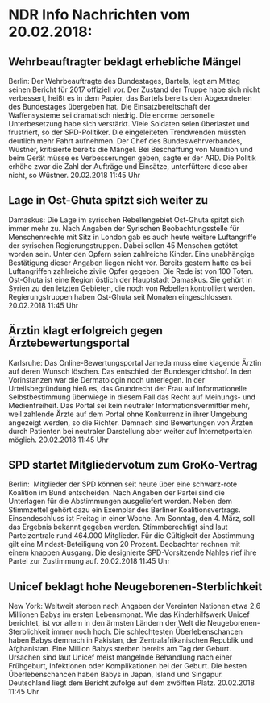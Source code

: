 # NDR Info Nachrichten vom 20.02.2018:


## Wehrbeauftragter beklagt erhebliche Mängel
Berlin: Der Wehrbeauftragte des Bundestages, Bartels, legt am Mittag seinen Bericht für 2017 offiziell vor. Der Zustand der Truppe habe sich nicht verbessert, heißt es in dem Papier, das Bartels bereits den Abgeordneten des Bundestages übergeben hat. Die Einsatzbereitschaft der Waffensysteme sei dramatisch niedrig. Die enorme personelle Unterbesetzung habe sich verstärkt. Viele Soldaten seien überlastet und frustriert, so der SPD-Politiker. Die eingeleiteten Trendwenden müssten deutlich mehr Fahrt aufnehmen. Der Chef des Bundeswehrverbandes, Wüstner, kritisierte bereits die Mängel. Bei Beschaffung von Munition und beim Gerät müsse es Verbesserungen geben, sagte er der ARD. Die Politik erhöhe zwar die Zahl der Aufträge und Einsätze, unterfüttere diese aber nicht, so Wüstner. 20.02.2018 11:45 Uhr 

## Lage in Ost-Ghuta spitzt sich weiter zu
Damaskus:	Die Lage im syrischen Rebellengebiet Ost-Ghuta spitzt sich immer mehr zu. Nach Angaben der Syrischen Beobachtungsstelle für Menschenrechte mit Sitz in London gab es auch heute weitere Luftangriffe der syrischen Regierungstruppen. Dabei sollen 45 Menschen getötet worden sein. Unter den Opfern seien zahlreiche Kinder. Eine unabhängige Bestätigung dieser Angaben liegen nicht vor. Bereits gestern hatte es bei Luftangriffen zahlreiche zivile Opfer gegeben. Die Rede ist von 100 Toten. Ost-Ghuta ist eine Region östlich der Hauptstadt Damaskus. Sie gehört in Syrien zu den letzten Gebieten, die noch von Rebellen kontrolliert werden. Regierungstruppen haben Ost-Ghuta seit Monaten eingeschlossen. 20.02.2018 11:45 Uhr 

## Ärztin klagt erfolgreich gegen Ärztebewertungsportal
Karlsruhe: Das Online-Bewertungsportal Jameda muss eine klagende Ärztin auf deren Wunsch löschen. Das entschied der Bundesgerichtshof. In den Vorinstanzen war die Dermatologin noch unterlegen. In der Urteilsbegründung hieß es, das Grundrecht der Frau auf informationelle Selbstbestimmung überwiege in diesem Fall das Recht auf Meinungs- und Medienfreiheit. Das Portal sei kein neutraler Informationsvermittler mehr, weil zahlende Ärzte auf dem Portal ohne Konkurrenz in ihrer Umgebung angezeigt werden, so die Richter. Demnach sind Bewertungen von Ärzten durch Patienten bei neutraler Darstellung aber weiter auf Internetportalen möglich. 20.02.2018 11:45 Uhr 

## SPD startet Mitgliedervotum zum GroKo-Vertrag
Berlin:      Mitglieder der SPD können seit heute über eine schwarz-rote Koalition im Bund entscheiden. Nach Angaben der Partei sind die Unterlagen für die Abstimmungen ausgeliefert worden. Neben dem Stimmzettel gehört dazu ein Exemplar des Berliner Koalitionsvertrags. Einsendeschluss ist Freitag in einer Woche. Am Sonntag, den 4. März, soll das Ergebnis bekannt gegeben werden. Stimmberechtigt sind laut Parteizentrale rund 464.000 Mitglieder. Für die Gültigkeit der Abstimmung gilt eine Mindest-Beteiligung von 20 Prozent. Beobachter rechnen mit einem knappen Ausgang. Die designierte SPD-Vorsitzende Nahles rief ihre Partei zur Zustimmung auf. 20.02.2018 11:45 Uhr 

## Unicef beklagt hohe Neugeborenen-Sterblichkeit
New York:   Weltweit sterben nach Angaben der Vereinten Nationen etwa 2,6 Millionen Babys im ersten Lebensmonat. Wie das Kinderhilfswerk Unicef berichtet, ist vor allem in den ärmsten Ländern der Welt die Neugeborenen-Sterblichkeit immer noch hoch. Die schlechtesten Überlebenschancen haben Babys demnach in Pakistan, der Zentralafrikanischen Republik und Afghanistan. Eine Million Babys sterben bereits am Tag der Geburt. Ursachen sind laut Unicef meist mangelnde Behandlung nach einer Frühgeburt, Infektionen oder Komplikationen bei der Geburt. Die besten Überlebenschancen haben Babys in Japan, Island und Singapur. Deutschland liegt dem Bericht zufolge auf dem zwölften Platz. 20.02.2018 11:45 Uhr 
